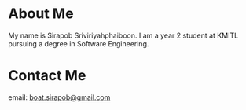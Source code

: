 # About Me
My name is Sirapob Sriviriyahphaiboon. I am a year 2 student at KMITL pursuing a degree in Software Engineering.

# Contact Me
email: boat.sirapob@gmail.com
